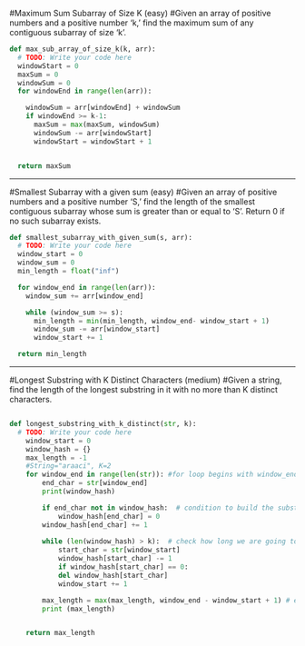 #Maximum Sum Subarray of Size K (easy)
#Given an array of positive numbers and a positive number ‘k,’ find the maximum sum of any contiguous subarray of size ‘k’.

```python
def max_sub_array_of_size_k(k, arr):
  # TODO: Write your code here
  windowStart = 0
  maxSum = 0
  windowSum = 0
  for windowEnd in range(len(arr)):

    windowSum = arr[windowEnd] + windowSum
    if windowEnd >= k-1:
      maxSum = max(maxSum, windowSum)
      windowSum -= arr[windowStart]
      windowStart = windowStart + 1


  return maxSum

```
---

#Smallest Subarray with a given sum (easy)
#Given an array of positive numbers and a positive number ‘S,’ find the length of the smallest contiguous subarray whose sum is greater than or equal to ‘S’. Return 0 if no such subarray exists.

```python
def smallest_subarray_with_given_sum(s, arr):
  # TODO: Write your code here
  window_start = 0
  window_sum = 0
  min_length = float("inf")

  for window_end in range(len(arr)):
    window_sum += arr[window_end]

    while (window_sum >= s):
      min_length = min(min_length, window_end- window_start + 1)
      window_sum -= arr[window_start]
      window_start += 1

  return min_length

  ```
---

#Longest Substring with K Distinct Characters (medium)
#Given a string, find the length of the longest substring in it with no more than K distinct characters.


```python

def longest_substring_with_k_distinct(str, k):
  # TODO: Write your code here
    window_start = 0
    window_hash = {}
    max_length = -1
    #String="araaci", K=2
    for window_end in range(len(str)): #for loop begins with window_end
        end_char = str[window_end]
        print(window_hash)

        if end_char not in window_hash:  # condition to build the substring
            window_hash[end_char] = 0
        window_hash[end_char] += 1
        
        while (len(window_hash) > k):  # check how long we are going to slide window_start to right
            start_char = str[window_start] 
            window_hash[start_char] -= 1
            if window_hash[start_char] == 0:
            del window_hash[start_char]
            window_start += 1

        max_length = max(max_length, window_end - window_start + 1) # evaluate outside while if we need max
        print (max_length)


    return max_length

```